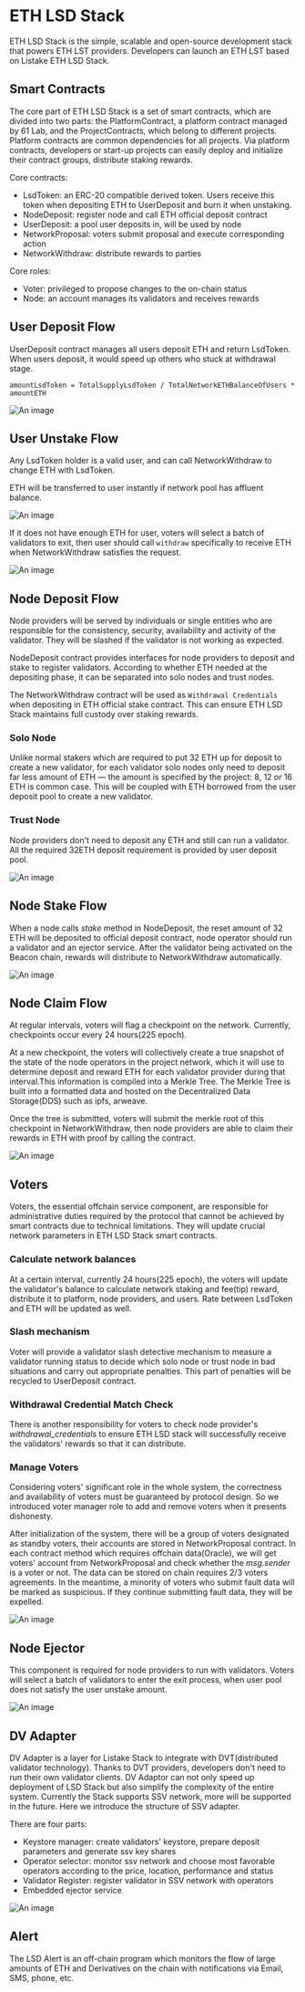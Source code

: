 # ETH LSD Stack

ETH LSD Stack is the simple, scalable and open-source development stack that powers ETH LST providers.  Developers can launch an ETH LST based on Listake ETH LSD Stack.

## Smart Contracts

The core part of ETH LSD Stack is a set of smart contracts, which are divided into two parts: the PlatformContract, a platform contract managed by 61 Lab, and the ProjectContracts, which belong to different projects. Platform contracts are common dependencies for all projects. Via platform contracts, developers or start-up projects can easily deploy and initialize their contract groups, distribute staking rewards.

Core contracts:

- LsdToken: an ERC-20 compatible derived token. Users receive this token when depositing ETH to UserDeposit and burn it when unstaking.
- NodeDeposit: register node and call ETH official deposit contract
- UserDeposit: a pool user deposits in, will be used by node
- NetworkProposal: voters submit proposal and execute corresponding action
- NetworkWithdraw: distribute rewards to parties

Core roles:

- Voter: privileged to propose changes to the on-chain status
- Node: an account manages its validators and receives rewards

## User Deposit Flow

UserDeposit contract manages all users deposit ETH and return LsdToken. When users deposit, it would speed up others who stuck at withdrawal stage.

`amountLsdToken = TotalSupplyLsdToken / TotalNetworkETHBalanceOfUsers * amountETH`

![An image](/image/userdepositflow.png)

## User Unstake Flow

Any LsdToken holder is a valid user, and can call NetworkWithdraw to change ETH with LsdToken. 

ETH will be transferred to user instantly if network pool has affluent balance.

![An image](/image/userunstakeflow.png)

If it does not have enough ETH for user, voters will select a batch of validators to exit, then user should call `withdraw` specifically to receive ETH when NetworkWithdraw satisfies the request.

![An image](/image/userdepositflow.png)

## Node Deposit Flow

Node providers will be served by individuals or single entities who are responsible for the consistency, security, availability and activity of the validator. They will be slashed if the validator is not working as expected.

NodeDeposit contract provides interfaces for node providers to deposit and stake to register validators. According to whether ETH needed at the depositing phase, it can be separated into solo nodes and trust nodes.

The NetworkWithdraw contract will be used as `Withdrawal Credentials` when depositing in ETH official stake contract. This can ensure ETH LSD Stack maintains full custody over staking rewards.

### Solo Node

Unlike normal stakers which are required to put 32 ETH up for deposit to create a new validator, for each validator solo nodes only need to deposit far less amount of ETH — the amount is specified by the project: 8, 12 or 16 ETH is common case. This will be coupled with ETH borrowed from the user deposit pool to create a new validator. 

### Trust Node

Node providers don't need to deposit any ETH and still can run a validator. All the required 32ETH deposit requirement is provided by user deposit pool.

![An image](/image/trustnode.png)

## Node Stake Flow

When a node calls *stake* method in NodeDeposit, the reset amount of 32 ETH will be deposited to official deposit contract, node operator should run a validator and an ejector service. After the validator being activated on the Beacon chain, rewards will distribute to NetworkWithdraw automatically.

![An image](/image/nodestakeflow.png)

## Node Claim Flow

At regular intervals, voters will flag a checkpoint on the network. Currently, checkpoints occur every 24 hours(225 epoch).

At a new checkpoint, the voters will collectively create a true snapshot of the state of the node operators in the project network, which it will use to determine deposit and reward ETH for each validator provider during that interval.This information is compiled into a Merkle Tree. The Merkle Tree is built into a formatted data and hosted on the Decentralized Data Storage(DDS) such as ipfs, arweave.

Once the tree is submitted, voters will submit the merkle root of this checkpoint in NetworkWithdraw, then node providers are able to claim their rewards in ETH with proof by calling the contract.

![An image](/image/userdepositflow.png)

## Voters

Voters, the essential offchain service component, are responsible for administrative duties required by the protocol that cannot be achieved by smart contracts due to technical limitations. They will update crucial network parameters in ETH LSD Stack smart contracts.

### Calculate network balances

At a certain interval, currently 24 hours(225 epoch), the voters will update the validator's balance to calculate network staking and fee(tip) reward, distribute it to platform, node providers, and users. Rate between LsdToken and ETH will be updated as well.

### Slash mechanism

Voter will provide a validator slash detective mechanism to measure a validator running status to decide which solo node or trust node in bad situations and carry out appropriate penalties. This part of penalties will be recycled to UserDeposit contract.

### Withdrawal Credential Match Check

There is another responsibility for voters to check node provider's *withdrawal_credentials* to ensure ETH LSD stack will successfully receive the validators' rewards so that it can distribute.

### Manage Voters

Considering voters' significant role in the whole system, the correctness and availability of voters must be guaranteed by protocol design. So we introduced voter manager role to add and remove voters when it presents dishonesty.

After initialization of the system, there will be a group of voters designated as standby voters, their accounts are stored in NetworkProposal contract. In each contract method which requires offchain data(Oracle), we will get voters' account from NetworkProposal and check whether the *msg.sender* is a voter or not. The data can be stored on chain requires 2/3 voters agreements. In the meantime, a minority of voters who submit fault data will be marked as suspicious. If they continue submitting fault data, they will be expelled.

![An image](/image/managevote.png)

## Node Ejector

This component is required for node providers to run with validators. Voters will select a batch of validators to enter the exit process, when user pool does not satisfy the user unstake amount.

![An image](/image/nodeenjector.png)

## DV Adapter

DV Adapter is a layer for Listake Stack to integrate with DVT(distributed validator technology). Thanks to DVT providers, developers don't need to run their own validator clients. DV Adaptor can not only speed up deployment of LSD Stack but also simplify the complexity of the entire system. Currently the Stack supports SSV network, more will be supported in the future. Here we introduce the structure of SSV adapter.

There are four parts:

- Keystore manager: create validators' keystore, prepare deposit parameters and generate ssv key shares
- Operator selector: monitor ssv network and choose most favorable operators according to the price, location, performance and status
- Validator Register: register validator in SSV network with operators
- Embedded ejector service

![An image](/image/dvadapter.png)

## Alert

The LSD Alert is an off-chain program which monitors the flow of large amounts of ETH and Derivatives on the chain with notifications via Email, SMS, phone, etc.